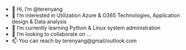 - 👋 Hi, I’m @terenyang
- 👀 I’m interested in Utilization Azure & O365 Technologies, Application design & Data analysis
- 🌱 I’m currently learning Python & Linux system administration 
- 💞️ I’m looking to collaborate on ...
- 📫 You can reach by terenyang@gmail/outlook.com

<!---
terenyang/terenyang is a ✨ special ✨ repository because its `README.md` (this file) appears on your GitHub profile.
You can click the Preview link to take a look at your changes.
--->
